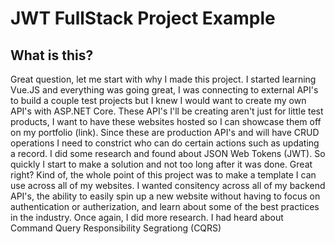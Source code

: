 # JWT FullStack Project Example

## What is this?
Great question, let me start with why I made this project. 
I started learning Vue.JS and everything was going great, I was connecting to external API's to build a couple test projects but I knew I would want to create my own API's with ASP.NET Core. 
These API's I'll be creating aren't just for little test products, I want to have these websites hosted so I can showcase them off on my portfolio (link). 
Since these are production API's and will have CRUD operations I need to constrict who can do certain actions such as updating a record. I did some research and found about JSON Web Tokens (JWT).
So quickly I start to make a solution and not too long after it was done. 
Great right? Kind of, the whole point of this project was to make a template I can use across all of my websites. 
I wanted consitency across all of my backend API's, the ability to easily spin up a new website without having to focus on authentication or autherization, and learn about some of the best practices in the industry.
Once again, I did more research. I had heard about Command Query Responsibility Segrationg (CQRS)